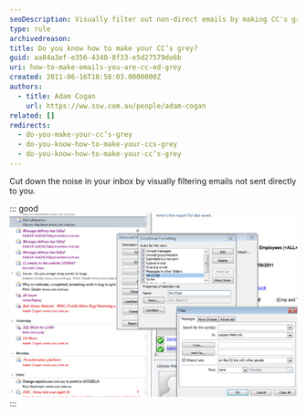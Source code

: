 ```yaml
---
seoDescription: Visually filter out non-direct emails by making CC's grey in your inbox to reduce noise and increase productivity.
type: rule
archivedreason:
title: Do you know how to make your CC’s grey?
guid: aa84a3ef-e356-4340-8f33-e5d27579de6b
uri: how-to-make-emails-you-are-cc-ed-grey
created: 2011-06-16T18:58:03.0000000Z
authors:
  - title: Adam Cogan
    url: https://ww.ssw.com.au/people/adam-cogan
related: []
redirects:
  - do-you-make-your-cc’s-grey
  - do-you-know-how-to-make-your-ccs-grey
  - do-you-know-how-to-make-your-cc’s-grey
---
```


Cut down the noise in your inbox by visually filtering emails not sent directly to you.

<!--endintro-->

::: good  
![Figure: Good Example - Cut down the noise in your inbox by visually filtering emails not sent directly to you](MakeCCGrey.jpg)  
:::
